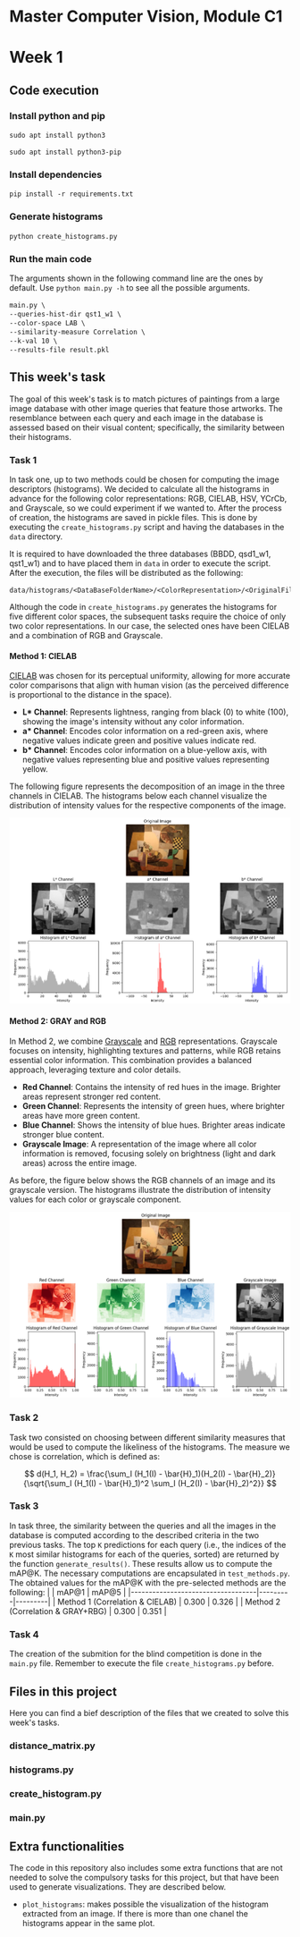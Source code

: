 # Master Computer Vision, Module C1
# Week 1

## Code execution
### Install python and pip
```
sudo apt install python3
```
```
sudo apt install python3-pip
```

### Install dependencies
```
pip install -r requirements.txt
```

### Generate histograms
```
python create_histograms.py
```

### Run the main code
The arguments shown in the following command line are the ones by default. Use ``python main.py -h`` to see all the possible arguments.
```
main.py \
--queries-hist-dir qst1_w1 \
--color-space LAB \
--similarity-measure Correlation \
--k-val 10 \
--results-file result.pkl
```

## This week's task
The goal of this week's task is to match pictures of paintings from a large image database with other image queries that feature those artworks. The resemblance between each query and each image in the database is assessed based on their visual content; specifically, the similarity between their histograms.

### Task 1
In task one, up to two methods could be chosen for computing the image descriptors (histograms). We decided to calculate all the histograms in advance for the following color representations: RGB, CIELAB, HSV, YCrCb, and Grayscale, so we could experiment if we wanted to. After the process of creation, the histograms are saved in pickle files. This is done by executing the ``create_histograms.py`` script and having the databases in the ``data`` directory.

It is required to have downloaded the three databases (BBDD, qsd1_w1, qst1_w1) and to have placed them in ``data`` in order to execute the script. After the execution, the files will be distributed as the following:
```
data/histograms/<DataBaseFolderName>/<ColorRepresentation>/<OriginalFileName>.pkl
```

Although the code in ``create_histograms.py`` generates the histograms for five different color spaces, the subsequent tasks require the choice of only two color representations. In our case, the selected ones have been CIELAB and a combination of RGB and Grayscale.

#### Method 1: CIELAB
[CIELAB](https://en.wikipedia.org/wiki/CIELAB_color_space) was chosen for its perceptual uniformity, allowing for more accurate color comparisons that align with human vision (as the perceived difference is proportional to the distance in the space).

- __L* Channel__: Represents lightness, ranging from black (0) to white (100), showing the image's intensity without any color information.
- __a* Channel__: Encodes color information on a red-green axis, where negative values indicate green and positive values indicate red.
- __b* Channel__: Encodes color information on a blue-yellow axis, with negative values representing blue and positive values representing yellow.

The following figure represents the decomposition of an image in the three channels in CIELAB. The histograms below each channel visualize the distribution of intensity values for the respective components of the image.

![Example of the CIELAB channel decomposition of an image](figs/CIELAB_example.png)

#### Method 2: GRAY and RGB
In Method 2, we combine [Grayscale](https://en.wikipedia.org/wiki/Grayscale) and [RGB](https://en.wikipedia.org/wiki/RGB_color_model) representations. Grayscale focuses on intensity, highlighting textures and patterns, while RGB retains essential color information. This combination provides a balanced approach, leveraging texture and color details.

- __Red Channel__: Contains the intensity of red hues in the image. Brighter areas represent stronger red content.
- __Green Channel__: Represents the intensity of green hues, where brighter areas have more green content.
- __Blue Channel__: Shows the intensity of blue hues. Brighter areas indicate stronger blue content.
- __Grayscale Image__: A representation of the image where all color information is removed, focusing solely on brightness (light and dark areas) across the entire image.

As before, the figure below shows the RGB channels of an image and its grayscale version. The histograms illustrate the distribution of intensity values for each color or grayscale component.

![Example of the RGB channel decomposition and grayscale version of an image](figs/RGB_grey_example.png)

### Task 2
Task two consisted on choosing between different similarity measures that would be used to compute the likeliness of the histograms. The measure we chose is correlation, which is defined as:

$$
d(H_1, H_2) = \frac{\sum_I (H_1(I) - \bar{H}_1)(H_2(I) - \bar{H}_2)}{\sqrt{\sum_I (H_1(I) - \bar{H}_1)^2 \sum_I (H_2(I) - \bar{H}_2)^2}}
$$

### Task 3
In task three, the similarity between the queries and all the images in the database is computed according to the described criteria in the two previous tasks. The top ``K`` predictions for each query (i.e., the indices of the ``K`` most similar histograms for each of the queries, sorted) are returned by the function ``generate_results()``. These results allow us to compute the mAP@K. The necessary computations are encapsulated in ``test_methods.py``. The obtained values for the mAP@K with the pre-selected methods are the following:
|                                   |  mAP@1  |  mAP@5  |
|-----------------------------------|---------|---------|
| Method 1 (Correlation & CIELAB)   |  0.300  |  0.326  |
| Method 2 (Correlation & GRAY+RBG) |  0.300  |  0.351  |

### Task 4
The creation of the submition for the blind competition is done in the ```main.py``` file. Remember to execute the file ```create_histograms.py``` before.

## Files in this project
Here you can find a bief description of the files that we created to solve this week's tasks.

### distance_matrix.py
### histograms.py
### create_histogram.py
### main.py

## Extra functionalities
The code in this repository also includes some extra functions that are not needed to solve the compulsory tasks for this project, but that have been used to generate visualizations. They are described below.

* ```plot_histograms```: makes possible the visualization of the histogram extracted from an image. If there is more than one chanel the histograms appear in the same plot.